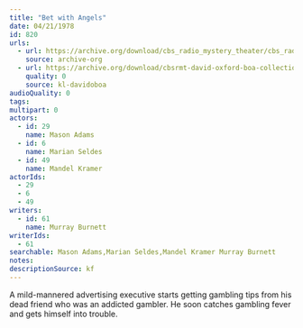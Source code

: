 ```yaml
---
title: "Bet with Angels"
date: 04/21/1978
id: 820
urls: 
  - url: https://archive.org/download/cbs_radio_mystery_theater/cbs_radio_mystery_theater-0801-0850.zip/cbs_radio_mystery_theater-0801-0850%2Fcbsrmt_0820_bet_with_angels.mp3
    source: archive-org
  - url: https://archive.org/download/cbsrmt-david-oxford-boa-collection/CBSRMT-780421-0820-Bet-with-the-Angels-(128-48)_WBBM-JE-{BoA}.mp3
    quality: 0
    source: kl-davidoboa
audioQuality: 0
tags: 
multipart: 0
actors:  
  - id: 29
    name: Mason Adams  
  - id: 6
    name: Marian Seldes  
  - id: 49
    name: Mandel Kramer
actorIds:  
  - 29  
  - 6  
  - 49
writers:  
  - id: 61
    name: Murray Burnett
writerIds:  
  - 61
searchable: Mason Adams,Marian Seldes,Mandel Kramer Murray Burnett
notes: 
descriptionSource: kf
---
```

A mild-mannered advertising executive starts getting gambling tips from his dead friend who was an addicted gambler. He soon catches gambling fever and gets himself into trouble.